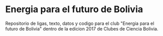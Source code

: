 # Energia para el futuro de Bolivia

Repositorio de ligas, texto, datos y codigo para el club "Energia para el futuro de Bolivia" dentro de la edicion 2017 de Clubes de Ciencia Bolivia.
